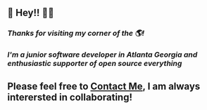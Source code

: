 ## 👋 Hey!! 🐱‍🏍
### _Thanks for visiting my corner of the 🌎!_ 
### _I'm a junior software developer in Atlanta Georgia and enthusiastic supporter of open source everything_
## Please feel free to [Contact Me](https://www.harrydulaney.com/#contact), I am always interersted in collaborating! 


